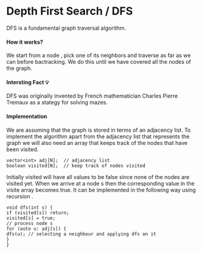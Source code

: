 # Depth First Search / DFS

DFS is a fundamental graph traversal algorithm. 

#### How it works?
We start from a node , pick one of its neighbors and traverse as far as we can before bactracking. We do this until we have covered all the nodes of the graph.

#### Intersting Fact :bulb:
DFS was originally invented by French mathematician Charles Pierre Tremaux as a stategy for solving mazes.

 <!-- ////////////////////Insert Pic ///////////////////////////////////////////////////-->

#### Implementation

We are assuming that the graph is stored in terms of an adjacency list. To implement the algorithm apart from the adjacency list that represents the graph we will also need an array that keeps track of the nodes that have been visited. 

```
vector<int> adj[N];  // adjacency list
boolean visited[N];  // keep track of nodes visited
```
Initially visited will have all values to be false since none of the nodes are visited yet.
When we arrive at a node s then the corresponding value in the visite array becomes true. It can be implemented in the following way using recursion .

```
void dfs(int s) {
if (visited[s]) return;
visited[s] = true;
// process node s
for (auto u: adj[s]) {
dfs(u); // selecting a neighbour and applying dfs on it 
}
}
```




